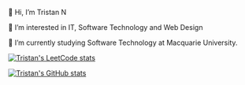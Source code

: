 👋 Hi, I’m Tristan N

👀 I’m interested in IT, Software Technology and Web Design

🌱 I’m currently studying Software Technology at Macquarie University.

[![Tristan's LeetCode stats](https://leetcode-stats-six.vercel.app/?username=tristan296&theme=dark)](https://github.com/KnlnKS/leetcode-stats)

[![Tristan's GitHub stats](https://github-readme-stats.vercel.app/api?username=Tristan296&show_icons=true&theme=radical)](https://github.com/anuraghazra/github-readme-stats)
